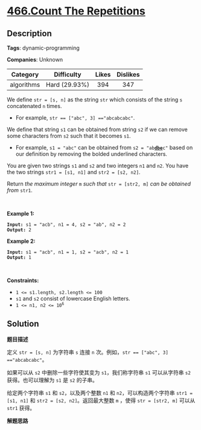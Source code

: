 # [466.Count The Repetitions](https://leetcode.com/problems/count-the-repetitions/description/)

## Description

**Tags**: dynamic-programming

**Companies**: Unknown

|  Category  |  Difficulty   | Likes | Dislikes |
| :--------: | :-----------: | :---: | :------: |
| algorithms | Hard (29.93%) |  394  |   347    |

<p>We define <code>str = [s, n]</code> as the string <code>str</code> which consists of the string <code>s</code> concatenated <code>n</code> times.</p>
<ul>
  <li>For example, <code>str == [&quot;abc&quot;, 3] ==&quot;abcabcabc&quot;</code>.</li>
</ul>
<p>We define that string <code>s1</code> can be obtained from string <code>s2</code> if we can remove some characters from <code>s2</code> such that it becomes <code>s1</code>.</p>
<ul>
  <li>For example, <code>s1 = &quot;abc&quot;</code> can be obtained from <code>s2 = &quot;ab<strong><u>dbe</u></strong>c&quot;</code> based on our definition by removing the bolded underlined characters.</li>
</ul>
<p>You are given two strings <code>s1</code> and <code>s2</code> and two integers <code>n1</code> and <code>n2</code>. You have the two strings <code>str1 = [s1, n1]</code> and <code>str2 = [s2, n2]</code>.</p>
<p>Return <em>the maximum integer </em><code>m</code><em> such that </em><code>str = [str2, m]</code><em> can be obtained from </em><code>str1</code>.</p>
<p>&nbsp;</p>
<p><strong class="example">Example 1:</strong></p>
<pre><code><strong>Input:</strong> s1 = "acb", n1 = 4, s2 = "ab", n2 = 2
<strong>Output:</strong> 2</code></pre><p><strong class="example">Example 2:</strong></p>
<pre><code><strong>Input:</strong> s1 = "acb", n1 = 1, s2 = "acb", n2 = 1
<strong>Output:</strong> 1</code></pre>
<p>&nbsp;</p>
<p><strong>Constraints:</strong></p>
<ul>
  <li><code>1 &lt;= s1.length, s2.length &lt;= 100</code></li>
  <li><code>s1</code> and <code>s2</code> consist of lowercase English letters.</li>
  <li><code>1 &lt;= n1, n2 &lt;= 10<sup>6</sup></code></li>
</ul>

## Solution

**题目描述**

定义 `str = [s, n]` 为字符串 `s` 连接 `n` 次。例如，`str == ["abc", 3] =="abcabcabc"`。

如果可以从 `s2` 中删除一些字符使其变为 `s1`，我们称字符串 `s1` 可以从字符串 `s2` 获得。也可以理解为 `s1` 是 `s2` 的子串。

给定两个字符串 `s1` 和 `s2`，以及两个整数 `n1` 和 `n2`，可以构造两个字符串 `str1 = [s1, n1]` 和 `str2 = [s2, n2]`。返回最大整数 `m` ，使得 `str = [str2, m]` 可以从 `str1` 获得。

**解题思路**
